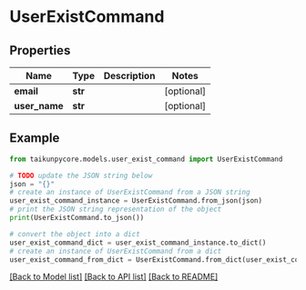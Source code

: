 # UserExistCommand


## Properties

Name | Type | Description | Notes
------------ | ------------- | ------------- | -------------
**email** | **str** |  | [optional] 
**user_name** | **str** |  | [optional] 

## Example

```python
from taikunpycore.models.user_exist_command import UserExistCommand

# TODO update the JSON string below
json = "{}"
# create an instance of UserExistCommand from a JSON string
user_exist_command_instance = UserExistCommand.from_json(json)
# print the JSON string representation of the object
print(UserExistCommand.to_json())

# convert the object into a dict
user_exist_command_dict = user_exist_command_instance.to_dict()
# create an instance of UserExistCommand from a dict
user_exist_command_from_dict = UserExistCommand.from_dict(user_exist_command_dict)
```
[[Back to Model list]](../README.md#documentation-for-models) [[Back to API list]](../README.md#documentation-for-api-endpoints) [[Back to README]](../README.md)


